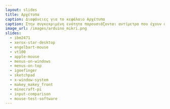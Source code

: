 ```yaml
---
layout: slides
title: Αρχέτυπα
caption: Διαφάνειες για το κεφάλαιο Αρχέτυπα
caption: Στην συγκεκριμένη ενότητα παρουσιάζονται αντίμετρα που έχουν άμεση επαφή με την δίαδραση  του χρήστη με την μηχανή. Αναφέρονται οι πρώτες μορφές κάποιων συσκευών που αποτέλεσαν εναρκτήριο για την εξάπλωση των Ηλεκτρονικών Υπολογισμένων στα νοικοκυριά.     
image_url: /images/arduino_mikri.png
slides:
  - ibm2471
  - xerox-star-desktop
  - engelbart-mouse
  - vt100
  - apple-mouse
  - menus-on-windows
  - menus-on-top
  - igoefinger
  - sketchpad
  - x-window-system
  - makey_makey_front
  - minecraft-pi
  - input-comparison
  - mouse-test-software
---
```


